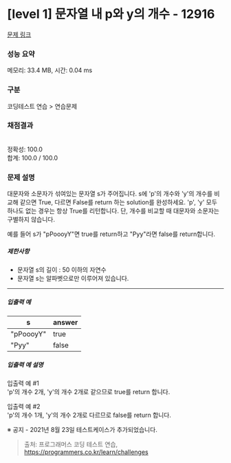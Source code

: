 # [level 1] 문자열 내 p와 y의 개수 - 12916 

[문제 링크](https://school.programmers.co.kr/learn/courses/30/lessons/12916) 

### 성능 요약

메모리: 33.4 MB, 시간: 0.04 ms

### 구분

코딩테스트 연습 > 연습문제

### 채점결과

<br/>정확성: 100.0<br/>합계: 100.0 / 100.0

### 문제 설명

<p style="user-select: auto;">대문자와 소문자가 섞여있는 문자열 s가 주어집니다. s에 'p'의 개수와 'y'의 개수를 비교해 같으면 True, 다르면 False를 return 하는 solution를 완성하세요. 'p', 'y' 모두 하나도 없는 경우는 항상 True를 리턴합니다. 단, 개수를 비교할 때 대문자와 소문자는 구별하지 않습니다.</p>

<p style="user-select: auto;">예를 들어 s가 "pPoooyY"면 true를 return하고 "Pyy"라면 false를 return합니다.</p>

<h5 style="user-select: auto;">제한사항</h5>

<ul style="user-select: auto;">
<li style="user-select: auto;">문자열 s의 길이 : 50 이하의 자연수</li>
<li style="user-select: auto;">문자열 s는 알파벳으로만 이루어져 있습니다.</li>
</ul>

<hr style="user-select: auto;">

<h5 style="user-select: auto;">입출력 예</h5>
<table class="table" style="user-select: auto;">
        <thead style="user-select: auto;"><tr style="user-select: auto;">
<th style="user-select: auto;">s</th>
<th style="user-select: auto;">answer</th>
</tr>
</thead>
        <tbody style="user-select: auto;"><tr style="user-select: auto;">
<td style="user-select: auto;">"pPoooyY"</td>
<td style="user-select: auto;">true</td>
</tr>
<tr style="user-select: auto;">
<td style="user-select: auto;">"Pyy"</td>
<td style="user-select: auto;">false</td>
</tr>
</tbody>
      </table>
<h5 style="user-select: auto;">입출력 예 설명</h5>

<p style="user-select: auto;">입출력 예 #1<br style="user-select: auto;">
'p'의 개수 2개, 'y'의 개수 2개로 같으므로 true를 return 합니다.</p>

<p style="user-select: auto;">입출력 예 #2<br style="user-select: auto;">
'p'의 개수 1개, 'y'의 개수 2개로 다르므로 false를 return 합니다.</p>

<p style="user-select: auto;">※ 공지 - 2021년 8월 23일 테스트케이스가 추가되었습니다.</p>


> 출처: 프로그래머스 코딩 테스트 연습, https://programmers.co.kr/learn/challenges
